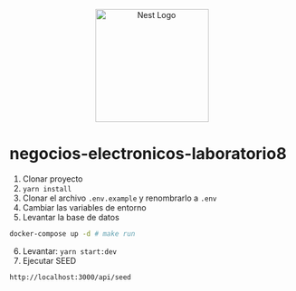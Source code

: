 <p align="center">
  <a href="http://nestjs.com/" target="blank"><img src="https://nestjs.com/img/logo-small.svg" width="200" alt="Nest Logo" /></a>
</p>

# negocios-electronicos-laboratorio8

1. Clonar proyecto
2. ```yarn install```
3. Clonar el archivo ```.env.example``` y renombrarlo a ```.env```
4. Cambiar las variables de entorno
5. Levantar la base de datos
```bash
docker-compose up -d # make run
```
6. Levantar: ```yarn start:dev```
7. Ejecutar SEED
```
http://localhost:3000/api/seed
```
